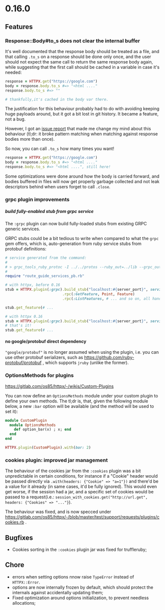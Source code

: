 # 0.16.0

## Features

### Response::Body#to_s does not clear the internal buffer

It's well documented that the response body should be treated as a file, and that calling `.to_s` on a response should be done only once, and the user should not expect the same call to return the same response body again, while suggesting that the first call should be cached in a variable in case it's needed:

```ruby
response = HTTPX.get("https://google.com")
body = response.body.to_s #=> "<html ...."
response.body.to_s #=> ""

# thankfully,it's cached in the body var there.
```

The justification for this behaviour probably had to do with avoiding keeping huge payloads around, but it got a bit lost in git history. It became a feature, not a bug.

However, I got an [issue report](https://gitlab.com/os85/httpx/-/issues/143) that made me change my mind about this behaviour (tl;dr: it broke pattern matching when matching against response bodies more than once).

So now, you can call `.to_s` how many times you want!

```ruby
response = HTTPX.get("https://google.com")
body = response.body.to_s #=> "<html ...."
response.body.to_s #=> "<html ....", still here!
```

Some optimizations were done around how the body is carried forward, and bodies buffered in files will now get properly garbage collected and not leak descriptors behind when users forget to call `.close`.

### grpc plugin improvements

##### build fully-enabled stub from grpc service

The `:grpc` plugin can now build fully-loaded stubs from existing GRPC generic services.

GRPC stubs could be a bit tedious to write when compared to what the `grpc` gem offers, which is, auto-generation from ruby service stubs from protobuf definitions:

```ruby
# service generated from the command:
#
# > grpc_tools_ruby_protoc -I ../../protos --ruby_out=../lib --grpc_out=../lib ../../protos/route_guide.proto
#
require "route_guide_services_pb.rb"

# with httpx, before 0.16
stub = HTTPX.plugin(:grpc).build_stub("localhost:#{server_port}", service: "RouteGuide")
                          .rpc(:GetFeature, Point, Feature)
                          .rpc(:ListFeatures, # ... and so on, all hand stitched

stub.get_feature(# ...

# with httpx 0.16
stub = HTTPX.plugin(:grpc).build_stub("localhost:#{server_port}", service: RouteGuide)
# that's it!
stub.get_feature(# ...
```

#### no google/protobuf direct dependency

`"google/protobuf"` is no longer assumed when using the plugin, i.e. you can use other protobuf serializers, such as https://github.com/ruby-protobuf/protobuf , which supports `jruby` (unlike the former).

### OptionsMethods for plugins

https://gitlab.com/os85/httpx/-/wikis/Custom-Plugins

You can now define an `OptionsMethods` module under your custom plugin to define your own methods. The tl;dr is, that, given the following module below, a new `:bar` option will be available (and the method will be used to set it):

```ruby
module CustomPlugin
  module OptionsMethods
    def option_bar(x) ; x; end
  end
end

HTTPX.plugin(CustomPlugin).with(bar: 2)
```

### cookies plugin: improved jar management

The behaviour of the cookies jar from the `:cookies` plugin was a bit unpredictable in certain conditions, for instance if a "Cookie" header would be passed directly via `.with(headers: {"Cookie" => "a=1"})` and there'd be a value for it already (in same cases, it'd be fully ignored). This would even get worse, if the session had a jar, and a specific set of cookies would be passed to a request(i.e.: `session_with_cookies.get("http://url.get", headers: {"Cookies" => "..."}`).

The behaviour was fixed, and is now specced under https://gitlab.com/os85/httpx/-/blob/master/test/support/requests/plugins/cookies.rb .

## Bugfixes

* Cookies sorting in the `:cookies` plugin jar was fixed for truffleruby;

## Chore

* errors when setting options nnow raise `TypeError` instead of `HTTPX::Error`.
* options are now internally frozen by default, which should protect the internals against accidentally updating them;
* Fixed optimization around options initialization, to prevent needless allocations;